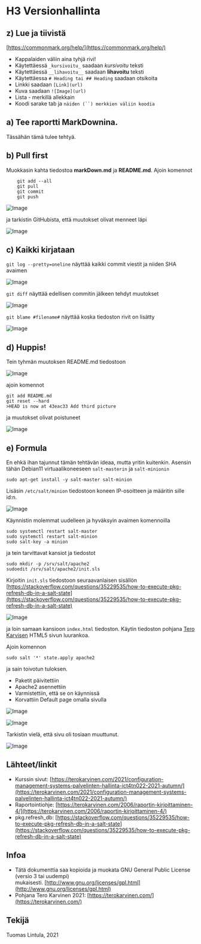 # H3 Versionhallinta

## z) Lue ja tiivistä

[https://commonmark.org/help/](https://commonmark.org/help/)

- Kappalaiden väliin aina tyhjä rivi!
- Käytettäessä `_kursivoitu_` saadaan _kursivoitu_ teksti
- Käytettäessä `__lihavoitu__` saadaan __lihavoitu__ teksti
- Käytettäessa `# Heading tai ## Heading` saadaan otsikoita
- Linkki saadaan `[Link](url)`
- Kuva saadaan `![Image](url)`
- Lista - merkillä allekkain
- Koodi sarake tab ja `näiden (``) merkkien väliin koodia`

## a) Tee raportti MarkDownina.

Tässähän tämä tulee tehtyä.

## b) Pull first

Muokkasin kahta tiedostoa __markDown.md__ ja __README.md__. Ajoin komennot

        git add --all
        git pull  
        git commit 
        git push

![Image](/pics/twoedits.png)

ja tarkistin GitHubista, että muutokset olivat menneet läpi

![Image](/pics/checkfromgithub.png)

## c) Kaikki kirjataan

`git log --pretty=oneline` näyttää kaikki commit viestit ja niiden SHA avaimen

![Image](/pics/gitlog.png)

`git diff` näyttää edellisen commitin jälkeen tehdyt muutokset

![Image](/pics/gitdiff.png)

`git blame #filename#` näyttää koska tiedoston rivit on lisätty

![Image](/pics/gitblame.png)

## d) Huppis!

Tein tyhmän muutoksen README.md tiedostoon

![Image](/pics/tyhmamuutos.png)

ajoin komennot

	git add README.md
	git reset --hard
	>HEAD is now at 43eac33 Add third picture

ja muutokset olivat poistuneet

![Image](/pics/gitreset.png)

## e) Formula

En ehkä ihan tajunnut tämän tehtävän ideaa, mutta yritin kuitenkin.
Asensin tähän Debian11 virtuaalikoneeseen `salt-masterin` ja `salt-minionin`

	sudo apt-get install -y salt-master salt-minion

Lisäsin `/etc/salt/minion` tiedostoon koneen IP-osoitteen ja määritin sille id:n.

![Image](/pics/minionip.png)

Käynnistin molemmat uudelleen ja hyväksyin avaimen komennoilla

	sudo systemctl restart salt-master
	sudo systemctl restart salt-minion
	sudo salt-key -a minion

ja tein tarvittavat kansiot ja tiedostot

	sudo mkdir -p /srv/salt/apache2
	sudoedit /srv/salt/apache2/init.sls

Kirjoitin `init.sls` tiedostoon seuraavanlaisen sisällön [https://stackoverflow.com/questions/35229535/how-to-execute-pkg-refresh-db-in-a-salt-state](https://stackoverflow.com/questions/35229535/how-to-execute-pkg-refresh-db-in-a-salt-state)


![Image](/pics/init.png)

ja loin samaan kansioon `index.html` tiedoston. Käytin tiedoston pohjana
[Tero Karvisen](https://terokarvinen.com/2012/short-html5-page/) HTML5 sivun luurankoa.

Ajoin komennon

	sudo salt '*' state.apply apache2

ja sain toivotun tuloksen.

- Paketit päivitettiin
- Apache2 asennettiin
- Varmistettiin, että se on käynnissä
- Korvattiin Default page omalla sivulla

![Image](/pics/stateapply1.png)

![Image](/pics/stateapply2.png)

Tarkistin vielä, että sivu oli tosiaan muuttunut.

![Image](/pics/newpage.png)

## Lähteet/linkit

- Kurssin sivut: [https://terokarvinen.com/2021/configuration-management-systems-palvelinten-hallinta-ict4tn022-2021-autumn/](https://terokarvinen.com/2021/configuration-management-systems-palvelinten-hallinta-ict4tn022-2021-autumn/)
- Raportointiohje: [https://terokarvinen.com/2006/raportin-kirjoittaminen-4/](https://terokarvinen.com/2006/raportin-kirjoittaminen-4/)
- pkg.refresh_db: [https://stackoverflow.com/questions/35229535/how-to-execute-pkg-refresh-db-in-a-salt-state](https://stackoverflow.com/questions/35229535/how-to-execute-pkg-refresh-db-in-a-salt-state)

## Infoa

- Tätä dokumenttia saa kopioida ja muokata GNU General Public License (versio 3 tai uudempi) mukaisesti. [http://www.gnu.org/licenses/gpl.html](http://www.gnu.org/licenses/gpl.html)
- Pohjana Tero Karvinen 2021: [https://terokarvinen.com/](https://terokarvinen.com/)

## Tekijä

Tuomas Lintula, 2021
